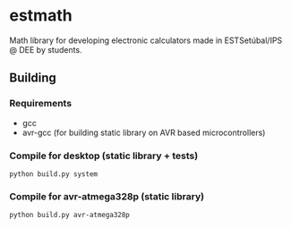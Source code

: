 # estmath
Math library for developing electronic calculators made in ESTSetúbal/IPS @ DEE by students.

## Building
### Requirements
- gcc
- avr-gcc (for building static library on AVR based microcontrollers)

### Compile for desktop (static library + tests)
```
python build.py system
```

### Compile for avr-atmega328p (static library)
```
python build.py avr-atmega328p
```
